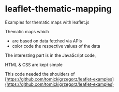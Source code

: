 # leaflet-thematic-mapping
Examples for thematic maps with leaflet.js

Thematic maps which
- are based on data fetched via APIs
- color code the respective values of the data

The interesting part is in the JavaScript code,

HTML & CSS are kept simple

This code needed the shoulders of [https://github.com/tomickigrzegorz/leaflet-examples](https://github.com/tomickigrzegorz/leaflet-examples)
